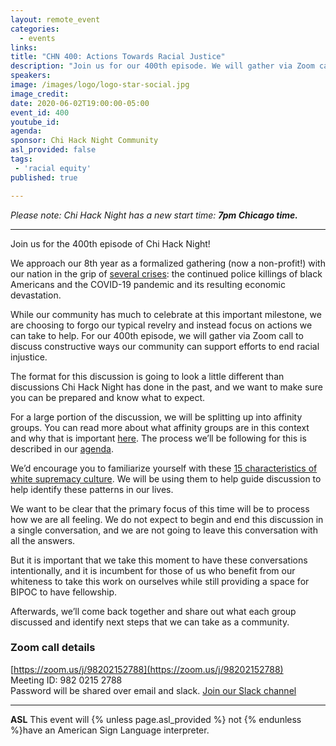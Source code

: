 ```yaml
---
layout: remote_event
categories:
  - events
links:
title: "CHN 400: Actions Towards Racial Justice"
description: "Join us for our 400th episode. We will gather via Zoom call to discuss constructive ways our community can support efforts to end racial injustice."
speakers:
image: /images/logo/logo-star-social.jpg
image_credit:
date: 2020-06-02T19:00:00-05:00
event_id: 400
youtube_id:
agenda:
sponsor: Chi Hack Night Community
asl_provided: false
tags:
 - 'racial equity'
published: true

---
```


_Please note: Chi Hack Night has a new start time: **7pm Chicago time.**_

---

Join us for the 400th episode of Chi Hack Night!

We approach our 8th year as a formalized gathering (now a non-profit!) with our nation in the grip of [several crises](https://www.washingtonpost.com/national-security/plagued-by-disease-unemployment-and-outrage-at-the-police-america-plunges-into-crisis/2020/05/29/c8329bb2-a1b5-11ea-81bb-c2f70f01034b_story.html): the continued police killings of black Americans and the COVID-19 pandemic and its resulting economic devastation.

While our community has much to celebrate at this important milestone, we are choosing to forgo our typical revelry and instead focus on actions we can take to help. For our 400th episode, we will gather via Zoom call to discuss constructive ways our community can support efforts to end racial injustice.

The format for this discussion is going to look a little different than discussions Chi Hack Night has done in the past, and we want to make sure you can be prepared and know what to expect.

For a large portion of the discussion, we will be splitting up into affinity groups. You can read more about what affinity groups are in this context and why that is important [here](https://www.racialequitytools.org/act/strategies/caucus-affinity-groups). The process we’ll be following for this is described in our [agenda](https://docs.google.com/document/d/1gm2uEf1wUwnc2_PcHv47sM7vaGlI9CJ9blWodYFavU4/edit).

We’d encourage you to familiarize yourself with these [15 characteristics of white supremacy culture](https://www.showingupforracialjustice.org/white-supremacy-culture-characteristics.html). We will be using them to help guide discussion to help identify these patterns in our lives.

We want to be clear that the primary focus of this time will be to process how we are all feeling. We do not expect to begin and end this discussion in a single conversation, and we are not going to leave this conversation with all the answers.

But it is important that we take this moment to have these conversations intentionally, and it is incumbent for those of us who benefit from our whiteness to take this work on ourselves while still providing a space for BIPOC to have fellowship.

Afterwards, we’ll come back together and share out what each group discussed and identify next steps that we can take as a community.

### Zoom call details

[https://zoom.us/j/98202152788](https://zoom.us/j/98202152788)<br />
Meeting ID: 982 0215 2788<br />
Password will be shared over email and slack. [Join our Slack channel](http://slackme.chihacknight.org/)<br />

---

**ASL** This event will {% unless page.asl_provided %} not {% endunless %}have an American Sign Language interpreter.
